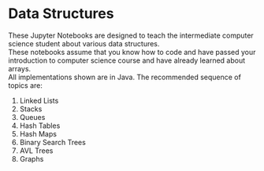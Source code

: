 # Data Structures
These Jupyter Notebooks are designed to teach the intermediate computer science student about various data structures.<br>
These notebooks assume that you know how to code and have passed your introduction to computer science course and have already learned about arrays.<br>
All implementations shown are in Java.
The recommended sequence of topics are: <br>
<ol>
  <li>Linked Lists</li>
  <li>Stacks</li>
  <li>Queues</li>
  <li>Hash Tables</li>
  <li>Hash Maps</li>
  <li>Binary Search Trees</li>
  <li>AVL Trees</li>
  <li>Graphs</li>
</ol>
